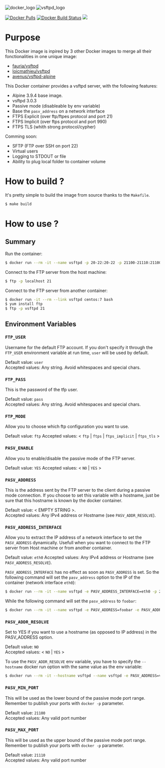 
![docker_logo](https://raw.githubusercontent.com/lhauspie/docker-vsftpd-alpine/master/images/docker.png)
![vsftpd_logo](https://raw.githubusercontent.com/lhauspie/docker-vsftpd-alpine/master/images/vsftpd.jpeg)

[![Docker Pulls](https://img.shields.io/docker/pulls/lhauspie/vsftpd-alpine.svg?type=plastic&logo=docker)](https://hub.docker.com/r/lhauspie/vsftpd-alpine/)
[![Docker Build Status](https://img.shields.io/docker/build/lhauspie/vsftpd-alpine.svg?type=plastic&logo=docker)](https://hub.docker.com/r/lhauspie/vsftpd-alpine/builds/)
[![](https://images.microbadger.com/badges/image/lhauspie/vsftpd-alpine.svg)](https://microbadger.com/images/lhauspie/vsftpd-alpine "lhauspie/vsftpd-alpine")

# Purpose

This Docker image is inpired by 3 other Docker images to merge all their fonctionalities in one unique image:
- [fauria/vsftpd](https://hub.docker.com/r/fauria/vsftpd)
- [loicmathieu/vsftpd](https://hub.docker.com/r/loicmathieu/vsftpd)
- [avenus/vsftpd-alpine](https://hub.docker.com/r/avenus/vsftpd-alpine)

This Docker container provides a vsftpd server, with the following features:
- Alpine 3.9.4 base image.
- vsftpd 3.0.3
- Passive mode (disableable by env variable)
- Base the `pasv_address` on a network interface
- FTPS Explicit (over ftp/ftpes protocol and port 21)
- FTPS Implicit (over ftps protocol and port 990)
- FTPS TLS (whith strong protocol/cypher)

Comming soon:
- SFTP (FTP over SSH on port 22)
- Virtual users
- Logging to STDOUT or file
- Ability to plug local folder to container volume


# How to build ?

It's pretty simple to build the image from source thanks to the `Makefile`.

```bash
$ make build
```


# How to use ?

## Summary

Run the container:
```bash
$ docker run --rm -it --name vsftpd -p 20-22:20-22 -p 21100-21110:21100-21110 -p 990:990 lhauspie/vsftpd-alpine
```

Connect to the FTP server from the host machine:
```bash
$ ftp -p localhost 21
```

Connect to the FTP server from another container:
```bash
$ docker run -it --rm --link vsftpd centos:7 bash
$ yum install ftp
$ ftp -p vsftpd 21
```


## Environment Variables

### `FTP_USER`
Username for the default FTP account.
If you don't specify it through the `FTP_USER` environment variable at run time, `user` will be used by default.

Default value: `user`  
Accepted values: Any string. Avoid whitespaces and special chars.


### `FTP_PASS`
This is the password of the tfp user.

Default value: `pass`  
Accepted values: Any string. Avoid whitespaces and special chars.


### `FTP_MODE`
Allow you to choose which ftp configuration you want to use.

Default value: `ftp`
Accepted values: < `ftp` | `ftps` | `ftps_implicit` | `ftps_tls` >


### `PASV_ENABLE`
Allow you to enable/disable the passive mode of the FTP server.

Default value: `YES`
Accepted values: < `NO` | `YES` >


### `PASV_ADDRESS`
This is the address sent by the FTP server to the client during a passive mode connection. If you choose to set this variable with a hostname, just be sure that this hostname is known by the docker container.

Default value: < EMPTY STRING >.  
Accepted values: Any IPv4 address or Hostname (see `PASV_ADDR_RESOLVE`).


### `PASV_ADDRESS_INTERFACE`
Allow you to extract the IP address of a network interface to set the `PASV_ADDRESS` dynamically. Usefull when you want to connect to the FTP server from Host machine or from another container.

Default value: `eth0`
Accepted values: Any IPv4 address or Hostname (see `PASV_ADDRESS_RESOLVE`).

`PASV_ADDRESS_INTERFACE` has no effect as soon as `PASV_ADDRESS` is set.
So the following command will set the `pasv_address` option to the IP of the container (network interface `eth0`):
```bash
$ docker run --rm -it --name vsftpd -e PASV_ADDRESS_INTERFACE=eth0 -p 21:21 -p 21100-21110:21100-21110 lhauspie/vsftpd-alpine
```
While the following command will set the `pasv_address` to `foobar`:
```bash
$ docker run --rm -it --name vsftpd -e PASV_ADDRESS=foobar -e PASV_ADDRESS_INTERFACE=eth0 -p 21:21 -p 21100-21110:21100-21110 lhauspie/vsftpd-alpine
```


### `PASV_ADDR_RESOLVE`
Set to YES if you want to use a hostname (as opposed to IP address) in the PASV_ADDRESS option.

Default value: `NO`  
Accepted values: < `NO` | `YES` >

To use the `PASV_ADDR_RESOLVE` env variable, you have to specify the `--hostname` docker run option with the same value as the env variable:
```bash
$ docker run --rm -it --hostname vsftpd --name vsftpd -e PASV_ADDRESS=vsftpd -e PASV_ADDR_RESOLVE=YES -p 21:21 -p 21100-21110:21100-21110 lhauspie/vsftpd-alpine
```


### `PASV_MIN_PORT`
This will be used as the lower bound of the passive mode port range. Remember to publish your ports with `docker -p` parameter.

Default value: `21100`  
Accepted values: Any valid port number


### `PASV_MAX_PORT`
This will be used as the upper bound of the passive mode port range. Remember to publish your ports with `docker -p` parameter.

Default value: `21110`  
Accepted values: Any valid port number


